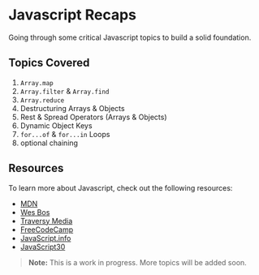 # Javascript Recaps

Going through some critical Javascript topics to build a solid foundation.

## Topics Covered

1. `Array.map`
2. `Array.filter` & `Array.find`
3. `Array.reduce`
4. Destructuring Arrays & Objects
5. Rest & Spread Operators (Arrays & Objects)
6. Dynamic Object Keys
7. `for...of` & `for...in` Loops
8. optional chaining

## Resources

To learn more about Javascript, check out the following resources:

- [MDN](https://developer.mozilla.org/en-US/docs/Web/JavaScript)
- [Wes Bos](https://wesbos.com/)
- [Traversy Media](https://www.traversymedia.com/)
- [FreeCodeCamp](https://www.freecodecamp.org/)
- [JavaScript.info](https://javascript.info/)
- [JavaScript30](https://javascript30.com/)

> **Note:** This is a work in progress. More topics will be added soon.
